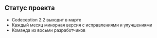## Статус проекта

* Codeception 2.2 выходит в марте
* Каждый месяц минорная версия с исправлениями и улучшениями
* Команда из восьми разработчиков
